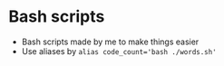 # Bash scripts
* Bash scripts made by me to make things easier
* Use aliases by ``alias code_count='bash ./words.sh'``